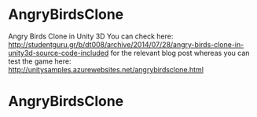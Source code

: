 AngryBirdsClone
===============

Angry Birds Clone in Unity 3D
You can check here: http://studentguru.gr/b/dt008/archive/2014/07/28/angry-birds-clone-in-unity3d-source-code-included for the relevant blog post whereas you can test the game here: http://unitysamples.azurewebsites.net/angrybirdsclone.html
# AngryBirdsClone
